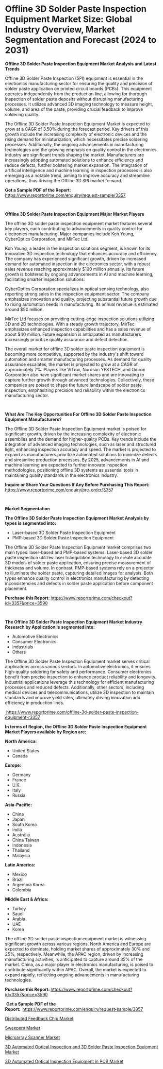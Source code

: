 <p><h1>Offline 3D Solder Paste Inspection Equipment Market Size: Global Industry Overview, Market Segmentation and Forecast (2024 to 2031)</h1></p><p><strong>Offline 3D Solder Paste Inspection Equipment Market Analysis and Latest Trends</strong></p>
<p><p>Offline 3D Solder Paste Inspection (SPI) equipment is essential in the electronics manufacturing sector for ensuring the quality and precision of solder paste application on printed circuit boards (PCBs). This equipment operates independently from the production line, allowing for thorough inspection of solder paste deposits without disrupting manufacturing processes. It utilizes advanced 3D imaging technology to measure height, volume, and area of the paste, providing crucial feedback to improve soldering quality.</p><p>The Offline 3D Solder Paste Inspection Equipment Market is expected to grow at a CAGR of 3.50% during the forecast period. Key drivers of this growth include the increasing complexity of electronic devices and the rising demand for miniaturization, which necessitates precise soldering processes. Additionally, the ongoing advancements in manufacturing technologies and the growing emphasis on quality control in the electronics industry are significant trends shaping the market. Manufacturers are increasingly adopting automated solutions to enhance efficiency and reduce defects, further bolstering market expansion. The integration of artificial intelligence and machine learning in inspection processes is also emerging as a notable trend, aiming to improve accuracy and streamline operations, thus driving the Offline 3D SPI market forward.</p></p>
<p><strong>Get a Sample PDF of the Report:&nbsp;</strong> <a href="https://www.reportprime.com/enquiry/request-sample/3357">https://www.reportprime.com/enquiry/request-sample/3357</a></p>
<p>&nbsp;</p>
<p><strong>Offline 3D Solder Paste Inspection Equipment Major Market Players</strong></p>
<p><p>The offline 3D solder paste inspection equipment market features several key players, each contributing to advancements in quality control for electronics manufacturing. Major companies include Koh Young, CyberOptics Corporation, and MirTec Ltd.</p><p>Koh Young, a leader in the inspection solutions segment, is known for its innovative 3D inspection technology that enhances accuracy and efficiency. The company has experienced significant growth, driven by increased demand for automated inspection in the electronics sector, with a robust sales revenue reaching approximately $100 million annually. Its future growth is bolstered by ongoing advancements in AI and machine learning, facilitating smarter inspection solutions.</p><p>CyberOptics Corporation specializes in optical sensing technology, also reporting strong sales in the inspection equipment sector. The company emphasizes innovation and quality, projecting substantial future growth due to rising automation needs in manufacturing. Its annual revenue is estimated around $50 million.</p><p>MirTec Ltd focuses on providing cutting-edge inspection solutions utilizing 3D and 2D technologies. With a steady growth trajectory, MirTec emphasizes enhanced inspection capabilities and has a sales revenue of about $40 million. Future expansion is anticipated as manufacturers increasingly prioritize quality assurance and defect detection.</p><p>The overall market for offline 3D solder paste inspection equipment is becoming more competitive, supported by the industry's shift toward automation and smarter manufacturing processes. As demand for quality assurance escalates, the market is projected to grow at a CAGR of approximately 7%. Players like ViTrox, Nordson YESTECH, and Omron Corporation also have significant market shares and are innovating to capture further growth through advanced technologies. Collectively, these companies are poised to shape the future landscape of solder paste inspection, emphasizing precision and reliability within the electronics manufacturing sector.</p></p>
<p>&nbsp;</p>
<p><strong>What Are The Key Opportunities For Offline 3D Solder Paste Inspection Equipment Manufacturers?</strong></p>
<p><p>The Offline 3D Solder Paste Inspection Equipment market is poised for significant growth, driven by the increasing complexity of electronic assemblies and the demand for higher-quality PCBs. Key trends include the integration of advanced imaging technologies, such as laser and structured light, enhancing inspection accuracy and speed. The market is projected to expand as manufacturers prioritize automated solutions to minimize defects and streamline production processes. By 2025, advancements in AI and machine learning are expected to further innovate inspection methodologies, positioning offline 3D systems as essential tools in maintaining quality standards in the electronics industry.</p></p>
<p><strong>Inquire or Share Your Questions If Any Before Purchasing This Report:</strong> <a href="https://www.reportprime.com/enquiry/pre-order/3357">https://www.reportprime.com/enquiry/pre-order/3357</a></p>
<p>&nbsp;</p>
<p><strong>Market Segmentation</strong></p>
<p><strong>The Offline 3D Solder Paste Inspection Equipment Market Analysis by types is segmented into:</strong></p>
<p><ul><li>Laser-based 3D Solder Paste Inspection Equipment</li><li>PMP-based 3D Solder Paste Inspection Equipment</li></ul></p>
<p><p>The Offline 3D Solder Paste Inspection Equipment market comprises two main types: laser-based and PMP-based systems. Laser-based 3D solder paste inspection utilizes laser triangulation technology to create accurate 3D models of solder paste application, ensuring precise measurement of thickness and volume. In contrast, PMP-based systems rely on a projector to illuminate the solder paste, capturing detailed images for analysis. Both types enhance quality control in electronics manufacturing by detecting inconsistencies and defects in solder paste application before component placement.</p></p>
<p><strong>Purchase this Report:&nbsp;</strong><a href="https://www.reportprime.com/checkout?id=3357&price=3590">https://www.reportprime.com/checkout?id=3357&price=3590</a></p>
<p>&nbsp;</p>
<p><strong>The Offline 3D Solder Paste Inspection Equipment Market Industry Research by Application is segmented into:</strong></p>
<p><ul><li>Automotive Electronics</li><li>Consumer Electronics</li><li>Industrials</li><li>Others</li></ul></p>
<p><p>The Offline 3D Solder Paste Inspection Equipment market serves critical applications across various sectors. In automotive electronics, it ensures high-quality soldering for safety and performance. Consumer electronics benefit from precise inspection to enhance product reliability and longevity. Industrial applications leverage this technology for efficient manufacturing processes and reduced defects. Additionally, other sectors, including medical devices and telecommunications, utilize 3D inspection to maintain standards and improve yield rates, ultimately driving innovation and efficiency in production lines.</p></p>
<p><a href="https://www.reportprime.com/offline-3d-solder-paste-inspection-equipment-r3357">&nbsp;https://www.reportprime.com/offline-3d-solder-paste-inspection-equipment-r3357</a></p>
<p><strong>In terms of Region, the Offline 3D Solder Paste Inspection Equipment Market Players available by Region are:</strong></p>
<p>
    <p> <strong> North America: </strong>
        <ul>
            <li>United States</li>
            <li>Canada</li>
        </ul>
        </p> 
    <p> <strong> Europe: </strong>
        <ul>
            <li>Germany</li>
            <li>France</li>
            <li>U.K.</li>
            <li>Italy</li>
            <li>Russia</li>
        </ul>
        </p> 
    <p> <strong> Asia-Pacific: </strong>
        <ul>
            <li>China</li>
            <li>Japan</li>
            <li>South Korea</li>
            <li>India</li>
            <li>Australia</li>
            <li>China Taiwan</li>
            <li>Indonesia</li>
            <li>Thailand</li>
            <li>Malaysia</li>
        </ul>
        </p> 
    <p> <strong> Latin America: </strong>
        <ul>
            <li>Mexico</li>
            <li>Brazil</li>
            <li>Argentina Korea</li>
            <li>Colombia</li>
        </ul>
        </p> 
    <p> <strong> Middle East & Africa: </strong>
        <ul>
            <li>Turkey</li>
            <li>Saudi</li>
            <li>Arabia</li>
            <li>UAE</li>
            <li>Korea</li>
        </ul>
    </p>
    </p>
<p><p>The offline 3D solder paste inspection equipment market is witnessing significant growth across various regions. North America and Europe are expected to dominate, holding market shares of approximately 30% and 25%, respectively. Meanwhile, the APAC region, driven by increasing manufacturing activities, is anticipated to capture around 35% of the market. China, as a major player in electronics manufacturing, is poised to contribute significantly within APAC. Overall, the market is expected to expand rapidly, reflecting ongoing advancements in manufacturing technologies.</p></p>
<p><strong>Purchase this Report: </strong><a href="https://www.reportprime.com/checkout?id=3357&price=3590">https://www.reportprime.com/checkout?id=3357&price=3590</a></p>
<p>&nbsp;<strong>Get a Sample PDF of the Report:&nbsp;&nbsp;</strong><a href="https://www.reportprime.com/enquiry/request-sample/3357">https://www.reportprime.com/enquiry/request-sample/3357</a></p>
<p><strong></strong></p>
<p><p><a href="https://issuu.com/reportprime-2/docs/distributed-feedback-chip-market-si_4f2f955c2b8a0d">Distributed Feedback Chip Market</a></p><p><a href="https://www.linkedin.com/pulse/market-leaders-laggards-global-sweepers-trends-forecast-2024-6pacc?trackingId=pTMCXANESCus3R1IQNn7DA%3D%3D">Sweepers Market</a></p><p><a href="https://www.linkedin.com/pulse/unveiling-market-trends-global-microarray-scanner-growth-hwtbc?trackingId=KYhC6V9pT%2BGjfE38MeGSsw%3D%3D">Microarray Scanner Market</a></p><p><a href="https://github.com/SanjidaMahmud81/Market-Research-Report-List-1/blob/main/3d-automated-optical-inspection-and-3d-solder-paste-inspection-equipment-market.md">3D Automated Optical Inspection and 3D Solder Paste Inspection Equipment Market</a></p><p><a href="https://github.com/elizabethdagraca/Market-Research-Report-List-4/blob/main/3d-automated-optical-inspection-equipment-in-pcb-market.md">3D Automated Optical Inspection Equipment in PCB Market</a></p></p>